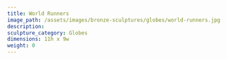 ```yaml
---
title: World Runners
image_path: /assets/images/bronze-sculptures/globes/world-runners.jpg
description:
sculpture_category: Globes
dimensions: 11h x 9w
weight: 0
---
```



